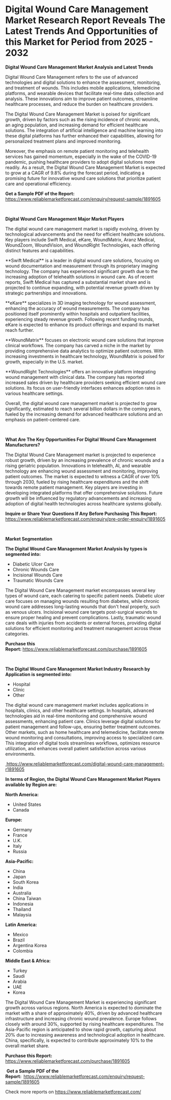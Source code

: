 <p><h1>Digital Wound Care Management Market Research Report Reveals The Latest Trends And Opportunities of this Market for Period from 2025 - 2032</h1></p><p><strong>Digital Wound Care Management Market Analysis and Latest Trends</strong></p>
<p><p>Digital Wound Care Management refers to the use of advanced technologies and digital solutions to enhance the assessment, monitoring, and treatment of wounds. This includes mobile applications, telemedicine platforms, and wearable devices that facilitate real-time data collection and analysis. These innovations aim to improve patient outcomes, streamline healthcare processes, and reduce the burden on healthcare providers.</p><p>The Digital Wound Care Management Market is poised for significant growth, driven by factors such as the rising incidence of chronic wounds, an aging population, and increasing demand for efficient healthcare solutions. The integration of artificial intelligence and machine learning into these digital platforms has further enhanced their capabilities, allowing for personalized treatment plans and improved monitoring.</p><p>Moreover, the emphasis on remote patient monitoring and telehealth services has gained momentum, especially in the wake of the COVID-19 pandemic, pushing healthcare providers to adopt digital solutions more readily. As a result, the Digital Wound Care Management Market is expected to grow at a CAGR of 9.8% during the forecast period, indicating a promising future for innovative wound care solutions that prioritize patient care and operational efficiency.</p></p>
<p><strong>Get a Sample PDF of the Report:&nbsp;</strong> <a href="https://www.reliablemarketforecast.com/enquiry/request-sample/1891605?utm_campaign=3096&utm_medium=2&utm_source=Github&utm_content=ia&utm_term=28032025&utm_id=digital-wound-care-management">https://www.reliablemarketforecast.com/enquiry/request-sample/1891605</a></p>
<p>&nbsp;</p>
<p><strong>Digital Wound Care Management Major Market Players</strong></p>
<p><p>The digital wound care management market is rapidly evolving, driven by technological advancements and the need for efficient healthcare solutions. Key players include Swift Medical, eKare, WoundMatrix, Aranz Medical, WoundZoom, WoundVision, and WoundRight Technologies, each offering distinct features and capabilities.</p><p>**Swift Medical** is a leader in digital wound care solutions, focusing on wound documentation and measurement through its proprietary imaging technology. The company has experienced significant growth due to the increasing adoption of telehealth solutions in wound care. As of recent reports, Swift Medical has captured a substantial market share and is projected to continue expanding, with potential revenue growth driven by strategic partnerships and innovations.</p><p>**eKare** specializes in 3D imaging technology for wound assessment, enhancing the accuracy of wound measurements. The company has positioned itself prominently within hospitals and outpatient facilities, experiencing steady revenue growth. Following recent funding rounds, eKare is expected to enhance its product offerings and expand its market reach further.</p><p>**WoundMatrix** focuses on electronic wound care solutions that improve clinical workflows. The company has carved a niche in the market by providing comprehensive data analytics to optimize patient outcomes. With increasing investments in healthcare technology, WoundMatrix is poised for growth, especially in the U.S. market.</p><p>**WoundRight Technologies** offers an innovative platform integrating wound management with clinical data. The company has reported increased sales driven by healthcare providers seeking efficient wound care solutions. Its focus on user-friendly interfaces enhances adoption rates in various healthcare settings.</p><p>Overall, the digital wound care management market is projected to grow significantly, estimated to reach several billion dollars in the coming years, fueled by the increasing demand for advanced healthcare solutions and an emphasis on patient-centered care.</p></p>
<p>&nbsp;</p>
<p><strong>What Are The Key Opportunities For Digital Wound Care Management Manufacturers?</strong></p>
<p><p>The Digital Wound Care Management market is projected to experience robust growth, driven by an increasing prevalence of chronic wounds and a rising geriatric population. Innovations in telehealth, AI, and wearable technology are enhancing wound assessment and monitoring, improving patient outcomes. The market is expected to witness a CAGR of over 10% through 2030, fueled by rising healthcare expenditures and the shift towards remote patient management. Key players are investing in developing integrated platforms that offer comprehensive solutions. Future growth will be influenced by regulatory advancements and increasing adoption of digital health technologies across healthcare systems globally.</p></p>
<p><strong>Inquire or Share Your Questions If Any Before Purchasing This Report:</strong> <a href="https://www.reliablemarketforecast.com/enquiry/pre-order-enquiry/1891605?utm_campaign=3096&utm_medium=2&utm_source=Github&utm_content=ia&utm_term=28032025&utm_id=digital-wound-care-management">https://www.reliablemarketforecast.com/enquiry/pre-order-enquiry/1891605</a></p>
<p>&nbsp;</p>
<p><strong>Market Segmentation</strong></p>
<p><strong>The Digital Wound Care Management Market Analysis by types is segmented into:</strong></p>
<p><ul><li>Diabetic Ulcer Care</li><li>Chronic Wounds Care</li><li>Incisional Wounds Care</li><li>Traumatic Wounds Care</li></ul></p>
<p><p>The Digital Wound Care Management market encompasses several key types of wound care, each catering to specific patient needs. Diabetic ulcer care focuses on managing wounds resulting from diabetes, while chronic wound care addresses long-lasting wounds that don't heal properly, such as venous ulcers. Incisional wound care targets post-surgical wounds to ensure proper healing and prevent complications. Lastly, traumatic wound care deals with injuries from accidents or external forces, providing digital solutions for efficient monitoring and treatment management across these categories.</p></p>
<p><strong>Purchase this Report:&nbsp;</strong><a href="https://www.reliablemarketforecast.com/purchase/1891605?utm_campaign=3096&utm_medium=2&utm_source=Github&utm_content=ia&utm_term=28032025&utm_id=digital-wound-care-management">https://www.reliablemarketforecast.com/purchase/1891605</a></p>
<p>&nbsp;</p>
<p><strong>The Digital Wound Care Management Market Industry Research by Application is segmented into:</strong></p>
<p><ul><li>Hospital</li><li>Clinic</li><li>Other</li></ul></p>
<p><p>The digital wound care management market includes applications in hospitals, clinics, and other healthcare settings. In hospitals, advanced technologies aid in real-time monitoring and comprehensive wound assessments, enhancing patient care. Clinics leverage digital solutions for patient management and follow-ups, ensuring better treatment outcomes. Other markets, such as home healthcare and telemedicine, facilitate remote wound monitoring and consultations, improving access to specialized care. This integration of digital tools streamlines workflows, optimizes resource utilization, and enhances overall patient satisfaction across various environments.</p></p>
<p><a href="https://www.reliablemarketforecast.com/digital-wound-care-management-r1891605?utm_campaign=3096&utm_medium=2&utm_source=Github&utm_content=ia&utm_term=28032025&utm_id=digital-wound-care-management">&nbsp;https://www.reliablemarketforecast.com/digital-wound-care-management-r1891605</a></p>
<p><strong>In terms of Region, the Digital Wound Care Management Market Players available by Region are:</strong></p>
<p>
    <p> <strong> North America: </strong>
        <ul>
            <li>United States</li>
            <li>Canada</li>
        </ul>
        </p> 
    <p> <strong> Europe: </strong>
        <ul>
            <li>Germany</li>
            <li>France</li>
            <li>U.K.</li>
            <li>Italy</li>
            <li>Russia</li>
        </ul>
        </p> 
    <p> <strong> Asia-Pacific: </strong>
        <ul>
            <li>China</li>
            <li>Japan</li>
            <li>South Korea</li>
            <li>India</li>
            <li>Australia</li>
            <li>China Taiwan</li>
            <li>Indonesia</li>
            <li>Thailand</li>
            <li>Malaysia</li>
        </ul>
        </p> 
    <p> <strong> Latin America: </strong>
        <ul>
            <li>Mexico</li>
            <li>Brazil</li>
            <li>Argentina Korea</li>
            <li>Colombia</li>
        </ul>
        </p> 
    <p> <strong> Middle East & Africa: </strong>
        <ul>
            <li>Turkey</li>
            <li>Saudi</li>
            <li>Arabia</li>
            <li>UAE</li>
            <li>Korea</li>
        </ul>
    </p>
    </p>
<p><p>The Digital Wound Care Management Market is experiencing significant growth across various regions. North America is expected to dominate the market with a share of approximately 40%, driven by advanced healthcare infrastructure and increasing chronic wound prevalence. Europe follows closely with around 30%, supported by rising healthcare expenditures. The Asia-Pacific region is anticipated to show rapid growth, capturing about 20% due to increasing awareness and technological adoption in healthcare. China, specifically, is expected to contribute approximately 10% to the overall market share.</p></p>
<p><strong>Purchase this Report: </strong><a href="https://www.reliablemarketforecast.com/purchase/1891605?utm_campaign=3096&utm_medium=2&utm_source=Github&utm_content=ia&utm_term=28032025&utm_id=digital-wound-care-management">https://www.reliablemarketforecast.com/purchase/1891605</a></p>
<p>&nbsp;<strong>Get a Sample PDF of the Report:&nbsp;&nbsp;</strong><a href="https://www.reliablemarketforecast.com/enquiry/request-sample/1891605?utm_campaign=3096&utm_medium=2&utm_source=Github&utm_content=ia&utm_term=28032025&utm_id=digital-wound-care-management">https://www.reliablemarketforecast.com/enquiry/request-sample/1891605</a></p>
<p><strong></strong></p>
<p>Check more reports on <a href="https://www.reliablemarketforecast.com/?utm_campaign=3096&utm_medium=2&utm_source=Github&utm_content=ia&utm_term=28032025&utm_id=digital-wound-care-management">https://www.reliablemarketforecast.com/</a></p>